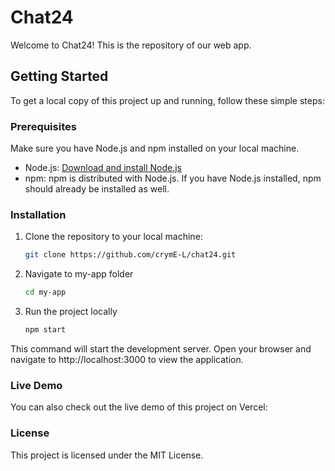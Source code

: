 # Chat24

Welcome to Chat24! This is the repository of our web app.

## Getting Started

To get a local copy of this project up and running, follow these simple steps:

### Prerequisites

Make sure you have Node.js and npm installed on your local machine.

- Node.js: [Download and install Node.js](https://nodejs.org/)
- npm: npm is distributed with Node.js. If you have Node.js installed, npm should already be installed as well.

### Installation

1. Clone the repository to your local machine:

   ```bash
   git clone https://github.com/crymE-L/chat24.git

2. Navigate to my-app folder

   ```bash
   cd my-app

3. Run the project locally

   ```bash
   npm start

This command will start the development server. Open your browser and navigate to http://localhost:3000 to view the application.

### Live Demo

You can also check out the live demo of this project on Vercel:

### License

This project is licensed under the MIT License.